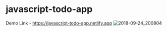 # javascript-todo-app
Demo Link - https://javascript-todo-app.netlify.app
![2018-09-24_200804](https://user-images.githubusercontent.com/38612699/45956957-ae9b1980-c035-11e8-8bbd-5a848f29b23e.png)
